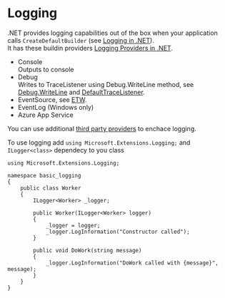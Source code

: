 # Logging

.NET provides logging capabilities out of the box when your application calls ```CreateDefaultBuilder``` (see [Logging in .NET](https://docs.microsoft.com/en-us/dotnet/core/extensions/logging?tabs=command-line)).  
It has these buildin providers [Logging Providers in .NET](https://docs.microsoft.com/en-us/dotnet/core/extensions/logging-providers).  

- Console  
Outputs to console
- Debug  
Writes to TraceListener using Debug.WriteLine method, see [Debug.WriteLine](https://docs.microsoft.com/en-us/dotnet/api/system.diagnostics.debug.writeline?view=net-6.0) and [DefaultTraceListener](https://docs.microsoft.com/en-us/dotnet/api/system.diagnostics.defaulttracelistener?view=net-6.0).
- EventSource, see [ETW](https://docs.microsoft.com/en-us/windows/win32/etw/event-tracing-portal).
- EventLog (Windows only)
- Azure App Service

You can use additional [third party providers](https://docs.microsoft.com/en-us/dotnet/core/extensions/logging-providers#third-party-logging-providers) to enchace logging.  

To use logging add ```using Microsoft.Extensions.Logging;``` and ```ILogger<class>``` dependecy to you class

```
using Microsoft.Extensions.Logging;

namespace basic_logging
{
    public class Worker
    {
        ILogger<Worker> _logger;

        public Worker(ILogger<Worker> logger)
        {
            _logger = logger;
            _logger.LogInformation("Constructor called");
        }

        public void DoWork(string message)
        {
            _logger.LogInformation("DoWork called with {message}", message);
        }
    }
}
```
